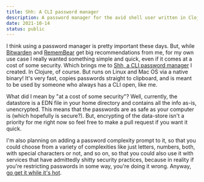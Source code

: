 ```yaml
---
title: Shh: A CLI password manager
description: A password manager for the avid shell user written in Clojure.
date: 2021-10-14
status: public
---
```


I think using a password manager is pretty important these days. But, while
[Bitwarden](https://www.google.com/search?client=safari&rls=en&q=bitwarden&ie=UTF-8&oe=UTF-8)
and [RememBear](https://www.remembear.com) get big recommendations from me, for
my own use case I really wanted something simple and quick, even if it comes at
a cost of some security. Which brings me to
[Shh, a CLI password manager](https://github.com/askonomm/shh) I created. In
Clojure, of course. But runs on Linux and Mac OS via a native binary! It's very
fast, copies passwords straight to clipboard, and is meant to be used by someone
who always has a CLI open, like me.

What did I mean by "at a cost of some security"? Well, currently, the datastore
is a EDN file in your home directory and contains all the info as-is,
unencrypted. This means that the passwords are as safe as your computer is
(which hopefully is secure?). But, encrypting of the data-store isn't a priority
for me right now so feel free to make a pull request if you want it quick.

I'm also planning on adding a password complexity prompt to it, so that you
could choose from a variety of complexities like just letters, numbers, both,
with special characters or not, and so on, so that you could also use it with
services that have admittedly shitty security practices, because in reality if
you're restricting passwords in some way, you're doing it wrong. Anyway,
[go get it while it's hot](https://github.com/askonomm/shh).
